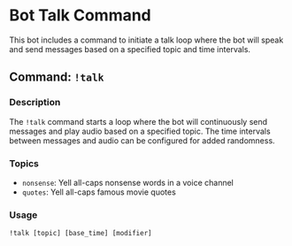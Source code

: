 # Bot Talk Command

This bot includes a command to initiate a talk loop where the bot will speak and send messages based on a specified topic and time intervals.

## Command: `!talk`

### Description

The `!talk` command starts a loop where the bot will continuously send messages and play audio based on a specified topic. The time intervals between messages and audio can be configured for added randomness.

### Topics

- `nonsense`: Yell all-caps nonsense words in a voice channel
- `quotes`: Yell all-caps famous movie quotes

### Usage

```plaintext
!talk [topic] [base_time] [modifier]
```